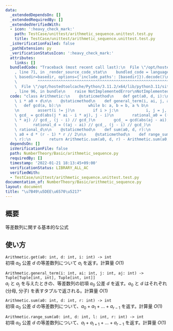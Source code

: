 ```yaml
---
data:
  _extendedDependsOn: []
  _extendedRequiredBy: []
  _extendedVerifiedWith:
  - icon: ':heavy_check_mark:'
    path: TestCase/unittest/arithmetic_sequence.unittest.test.py
    title: TestCase/unittest/arithmetic_sequence.unittest.test.py
  _isVerificationFailed: false
  _pathExtension: py
  _verificationStatusIcon: ':heavy_check_mark:'
  attributes:
    links: []
  bundledCode: "Traceback (most recent call last):\n  File \"/opt/hostedtoolcache/Python/3.11.2/x64/lib/python3.11/site-packages/onlinejudge_verify/documentation/build.py\"\
    , line 71, in _render_source_code_stat\n    bundled_code = language.bundle(stat.path,\
    \ basedir=basedir, options={'include_paths': [basedir]}).decode()\n          \
    \         ^^^^^^^^^^^^^^^^^^^^^^^^^^^^^^^^^^^^^^^^^^^^^^^^^^^^^^^^^^^^^^^^^^^^^^^^^^^^^^^^^\n\
    \  File \"/opt/hostedtoolcache/Python/3.11.2/x64/lib/python3.11/site-packages/onlinejudge_verify/languages/python.py\"\
    , line 96, in bundle\n    raise NotImplementedError\nNotImplementedError\n"
  code: "class Arithmetic:\n    @staticmethod\n    def get(a0, d, i):\n        return\
    \ i * a0 + d\n\n    @staticmethod\n    def general_term(i, ai, j, aj):\n     \
    \   def gcd(a, b):\n            while b: a, b = b, a % b\n            return a\n\
    \n        assert(i != j)\n        if i > j:\n            i, j = j, i\n       \
    \ gcd_ = gcd(abs(j * ai - i * aj), j - i)\n        rational_a0 = ((j * ai - i\
    \ * aj) // gcd_, (j - i) // gcd_)\n        gcd_ = gcd(abs(aj - ai), j - i)\n \
    \       rational_d = ((aj - ai) // gcd_, (j - i) // gcd_)\n        return rational_a0,\
    \ rational_d\n\n    @staticmethod\n    def sum(a0, d, r):\n        return r *\
    \ a0 + d * (r - 1) * r // 2\n\n    @staticmethod\n    def range_sum(a0, d, l,\
    \ r):\n        return Arithmetic.sum(a0, d, r) - Arithmetic.sum(a0, d, l)\n"
  dependsOn: []
  isVerificationFile: false
  path: NumberTheory/Basic/arithmetic_sequence.py
  requiredBy: []
  timestamp: '2022-01-21 18:13:45+09:00'
  verificationStatus: LIBRARY_ALL_AC
  verifiedWith:
  - TestCase/unittest/arithmetic_sequence.unittest.test.py
documentation_of: NumberTheory/Basic/arithmetic_sequence.py
layout: document
title: "\u7B49\u5DEE\u6570\u5217"
---
```


## 概要
等差数列に関する基本的な公式

## 使い方
`Arithmetic.get(a0: int, d: int, i: int) -> int`  
初項 $a_0$ 公差 $d$ の等差数列について $a_i$ を返す。計算量 $O(1)$

`Arithmetic.general_term(i: int, ai: int, j: int, aj: int) -> Tuple[Tuple[int, int], Tuple[int, int]]`  
$a_i$ と $a_j$ を与えたときの、等差数列の初項 $a_0$ 公差 $d$ を返す。$a_0$ と $d$ はそれぞれ (分母, 分子) を表すタプルで返される。計算量 $O(1)$

`Arithmetic.sum(a0: int, d: int, r: int) -> int`  
初項 $a_0$ 公差 $d$ の等差数列について、$a_0 + a_{1} + \ldots + a_{r-1}$ を返す。計算量 $O(1)$

`Arithmetic.range_sum(a0: int, d: int, l: int, r: int) -> int`  
初項 $a_0$ 公差 $d$ の等差数列について、$a_l + a_{l+1} + \ldots + a_{r-1}$ を返す。計算量 $O(1)$
